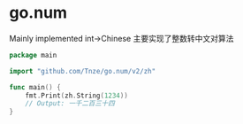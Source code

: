 # go.num

Mainly implemented int->Chinese
主要实现了整数转中文对算法

```go
package main

import "github.com/Tnze/go.num/v2/zh"

func main() {
	fmt.Print(zh.String(1234))
	// Output: 一千二百三十四
}
```